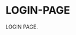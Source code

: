 # LOGIN-PAGE                                             
LOGIN PAGE.                                                                                          
                                                            
                       
                                                                                                      
                                                                      
                
                                     



                                             
                                               
                                                                                                                                                                                                                         
